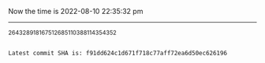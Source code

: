 Now the time is 2022-08-10 22:35:32 pm

---

<small>264328918167512685110388114354352</small>

```txt

Latest commit SHA is: f91dd624c1d671f718c77aff72ea6d50ec626196
```
